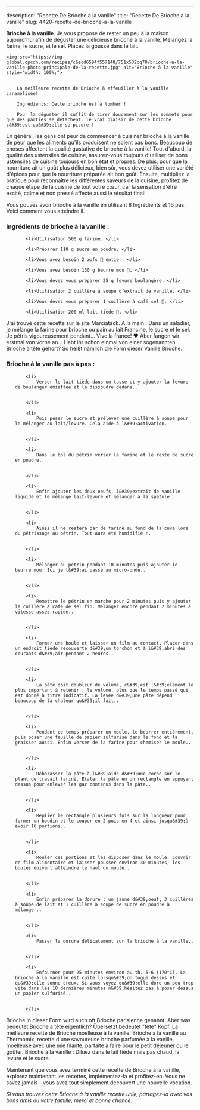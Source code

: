---
description: "Recette De Brioche à la vanille"
title: "Recette De Brioche à la vanille"
slug: 4420-recette-de-brioche-a-la-vanille

<p>
	<strong>Brioche à la vanille</strong>. 
	Je vous propose de rester un peu à la maison aujourd&#39;hui afin de déguster une délicieuse brioche à la vanille. Mélangez la farine, le sucre, et le sel. Placez la gousse dans le lait.
</p>
<p>
	
	<img src="https://img-global.cpcdn.com/recipes/c6ecd6594f557148/751x532cq70/brioche-a-la-vanille-photo-principale-de-la-recette.jpg" alt="Brioche à la vanille" style="width: 100%;">
	
	
		La meilleure recette de Brioche à effeuiller à la vanille caramélisée!
	
		Ingrédients: Cette brioche est à tomber !
	
		Pour la déguster il suffit de tirer doucement sur les sommets pour que des parties se détachent. le vrai plaisir de cette brioche c&#39;est qu&#39;elle se picore !
	
</p>

En général, les gens ont peur de commencer à cuisiner brioche à la vanille de peur que les aliments qu'ils produisent ne soient pas bons. Beaucoup de choses affectent la qualité gustative de brioche à la vanille! Tout d'abord, la qualité des ustensiles de cuisine, assurez-vous toujours d'utiliser de bons ustensiles de cuisine toujours en bon état et propres. De plus, pour que la nourriture ait un goût plus délicieux, bien sûr, vous devez utiliser une variété d'épices pour que la nourriture préparée ait bon goût. Ensuite, multipliez la pratique pour reconnaître les différentes saveurs de la cuisine, profitez de chaque étape de la cuisine de tout votre cœur, car la sensation d'être excité, calme et non pressé affecte aussi le résultat final!

<!--inarticleads1-->

Vous pouvez avoir brioche à la vanille en utilisant 8 Ingrédients et 16 pas. Voici comment vous atteindre il.

<h3>Ingrédients de brioche à la vanille :</h3>

<ol>
	
		<li>Utilisation 500 g farine. </li>
	
		<li>Préparer 110 g sucre en poudre. </li>
	
		<li>Vous avez besoin 2 œufs 🥚 entier. </li>
	
		<li>Vous avez besoin 130 g beurre mou 🧈. </li>
	
		<li>Vous devez vous préparer 25 g levure boulangère. </li>
	
		<li>Utilisation 2 cuillère à soupe d’extrait de vanille. </li>
	
		<li>Vous devez vous préparer 1 cuillère à café sel 🧂. </li>
	
		<li>Utilisation 200 ml lait tiède 🥛. </li>
	
</ol>

J&#39;ai trouvé cette recette sur le site Marciatack. A la main : Dans un saladier, je mélange la farine pour brioche ou pain au lait Francine, le sucre et le sel. Je pétris vigoureusement pendant… Vive la france! ♥ Aber fangen wir erstmal von vorne an… Habt ihr schon einmal von einer sogenannten Brioche à tête gehört? So heißt nämlich die Form dieser Vanille Brioche. 

<!--inarticleads2-->

<h3>Brioche à la vanille pas à pas :</h3>

<ol>
	
		<li>
			Verser le lait tiède dans un tasse et y ajouter la levure de boulanger émiettée et la dissoudre dedans..
			
			
		</li>
	
		<li>
			Puis peser le sucre et prélever une cuillère à soupe pour la mélanger au lait/levure. Cela aide à l&#39;activation..
			
			
		</li>
	
		<li>
			Dans le bol du pétrin verser la farine et le reste de sucre en poudre..
			
			
		</li>
	
		<li>
			Enfin ajouter les deux oeufs, l&#39;extrait de vanille liquide et le mélange lait-levure et mélanger à la spatule..
			
			
		</li>
	
		<li>
			Ainsi il ne restera par de farine au fond de la cuve lors du pétrissage au pétrin. Tout aura été humidifié !.
			
			
		</li>
	
		<li>
			Mélanger au pétrin pendant 10 minutes puis ajouter le beurre mou. Ici je l&#39;ai passé au micro-onde..
			
			
		</li>
	
		<li>
			Remettre le pétrin en marche pour 2 minutes puis y ajouter la cuillère à café de sel fin. Mélanger encore pendant 2 minutes à vitesse assez rapide..
			
			
		</li>
	
		<li>
			Former une boule et laisser un film au contact. Placer dans un endroit tiède recouverte d&#39;un torchon et à l&#39;abri des courants d&#39;air pendant 2 heures..
			
			
		</li>
	
		<li>
			La pâte doit doubleur de volume, c&#39;est l&#39;élément le plus important à retenir : le volume, plus que le temps passé qui est donné à titre indicatif. La levée d&#39;une pâte dépend beaucoup de la chaleur qu&#39;il fait..
			
			
		</li>
	
		<li>
			Pendant ce temps préparer un moule, le beurrer entièrement, puis poser une feuille de papier sulfurisé dans le fond et la graisser aussi. Enfin verser de la farine pour chemiser le moule..
			
			
		</li>
	
		<li>
			Débarasser la pâte à l&#39;aide d&#39;une corne sur le plant de travail fariné. Étaler la pâte en un rectangle en appuyant dessus pour enlever les gaz contenus dans la pâte..
			
			
		</li>
	
		<li>
			Replier le rectangle plusieurs fois sur la longueur pour former un boudin et le couper en 2 puis en 4 et ainsi jusqu&#39;à avoir 16 portions..
			
			
		</li>
	
		<li>
			Rouler ces portions et les disposer dans le moule. Couvrir de film alimentaire et laisser pousser environ 30 minutes, les boules doivent atteindre le haut du moule..
			
			
		</li>
	
		<li>
			Enfin préparer la dorure : un jaune d&#39;oeuf, 3 cuillères à soupe de lait et 1 cuillère à soupe de sucre en poudre à mélanger..
			
			
		</li>
	
		<li>
			Passer la dorure délicatement sur la brioche à la vanille..
			
			
		</li>
	
		<li>
			Enfourner pour 25 minutes environ au th. 5-6 (170°C). La brioche à la vanille est cuite lorsqu&#39;on toque dessus et qu&#39;elle sonne creux. Si vous voyez qu&#39;elle dore un peu trop vite dans les 10 dernières minutes n&#39;hésitez pas à poser dessus un papier sulfurisé..
			
			
		</li>
	
</ol>

Brioche in dieser Form wird auch oft Brioche parisienne genannt. Aber was bedeutet Brioche à tête eigentlich? Übersetzt bedeutet &#34;tête&#34; Kopf. La meilleure recette de Brioche moelleuse à la vanille! Brioche à la vanille au Thermomix, recette d&#39;une savoureuse brioche parfumée à la vanille, moelleuse avec une mie filante, parfaite à faire pour le petit déjeuner ou le goûter. Brioche à la vanille : Diluez dans le lait tiède mais pas chaud, la levure et le sucre. 

<!--inarticleads1-->

<p>
Maintenant que vous avez terminé cette recette de Brioche à la vanille, explorez maintenant les recettes, implémentez-la et profitez-en. Vous ne savez jamais - vous avez tout simplement découvert une nouvelle vocation.
</p>

<p>
<i>Si vous trouvez cette Brioche à la vanille recette utile, partagez-la avec vos bons amis ou votre famille, merci et bonne chance.</i>
</p>
